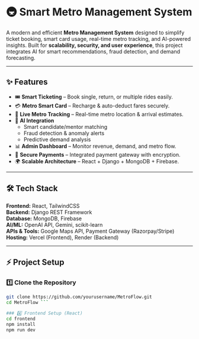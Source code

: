# 🚇 Smart Metro Management System  

A modern and efficient **Metro Management System** designed to simplify ticket booking, smart card usage, real-time metro tracking, and AI-powered insights. Built for **scalability, security, and user experience**, this project integrates AI for smart recommendations, fraud detection, and demand forecasting.  

---

## ✨ Features
- 🎟 **Smart Ticketing** – Book single, return, or multiple rides easily.  
- 💳 **Metro Smart Card** – Recharge & auto-deduct fares securely.  
- 📍 **Live Metro Tracking** – Real-time metro location & arrival estimates.  
- 🧠 **AI Integration**  
  - Smart candidate/mentor matching  
  - Fraud detection & anomaly alerts  
  - Predictive demand analysis  
- 📊 **Admin Dashboard** – Monitor revenue, demand, and metro flow.  
- 🔐 **Secure Payments** – Integrated payment gateway with encryption.  
- 🌍 **Scalable Architecture** – React + Django + MongoDB + Firebase.  

---

## 🛠️ Tech Stack
**Frontend:** React, TailwindCSS  
**Backend:** Django REST Framework  
**Database:** MongoDB, Firebase  
**AI/ML:** OpenAI API, Gemini, scikit-learn  
**APIs & Tools:** Google Maps API, Payment Gateway (Razorpay/Stripe)  
**Hosting:** Vercel (Frontend), Render (Backend)  

---

## ⚡ Project Setup  

### 1️⃣ Clone the Repository  
```bash
git clone https://github.com/yourusername/MetroFlow.git
cd MetroFlow ```

### 4️⃣ Frontend Setup (React)
cd frontend
npm install
npm run dev
